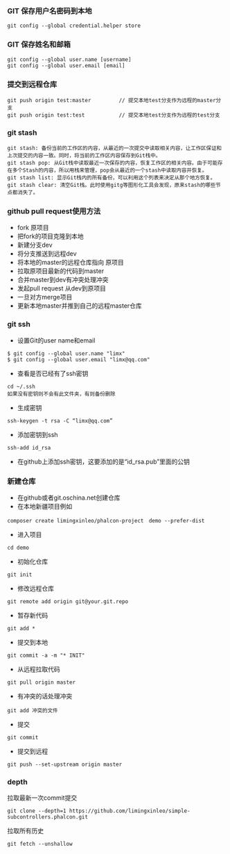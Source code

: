 ### GIT 保存用户名密码到本地
~~~
git config --global credential.helper store
~~~

### GIT 保存姓名和邮箱
~~~
git config --global user.name [username]
git config --global user.email [email]
~~~

### 提交到远程仓库
~~~
git push origin test:master         // 提交本地test分支作为远程的master分支
git push origin test:test           // 提交本地test分支作为远程的test分支
~~~

### git stash
~~~
git stash: 备份当前的工作区的内容，从最近的一次提交中读取相关内容，让工作区保证和上次提交的内容一致。同时，将当前的工作区内容保存到Git栈中。
git stash pop: 从Git栈中读取最近一次保存的内容，恢复工作区的相关内容。由于可能存在多个Stash的内容，所以用栈来管理，pop会从最近的一个stash中读取内容并恢复。
git stash list: 显示Git栈内的所有备份，可以利用这个列表来决定从那个地方恢复。
git stash clear: 清空Git栈。此时使用gitg等图形化工具会发现，原来stash的哪些节点都消失了。
~~~

### github pull request使用方法
* fork 原项目
* 把fork的项目克隆到本地
* 新建分支dev
* 将分支推送到远程dev
* 将本地的master的远程仓库指向 原项目
* 拉取原项目最新的代码到master
* 合并master到dev有冲突处理冲突
* 发起pull request 从dev到原项目
* 一旦对方merge项目
* 更新本地master并推到自己的远程master仓库

### git ssh 
* 设置Git的user name和email
~~~
$ git config --global user.name "limx"
$ git config --global user.email "limx@qq.com"
~~~

* 查看是否已经有了ssh密钥
~~~
cd ~/.ssh
如果没有密钥则不会有此文件夹，有则备份删除 
~~~
* 生成密钥
~~~
ssh-keygen -t rsa -C “limx@qq.com”
~~~
* 添加密钥到ssh
~~~
ssh-add id_rsa
~~~
* 在github上添加ssh密钥，这要添加的是“id_rsa.pub”里面的公钥

### 新建仓库
* 在github或者git.oschina.net创建仓库
* 在本地新疆项目例如
~~~
composer create limingxinleo/phalcon-project　demo --prefer-dist
~~~
* 进入项目
~~~
cd demo
~~~
* 初始化仓库
~~~
git init
~~~
* 修改远程仓库
~~~
git remote add origin git@your.git.repo
~~~
* 暂存新代码
~~~
git add *
~~~
* 提交到本地
~~~
git commit -a -m "* INIT"
~~~
* 从远程拉取代码
~~~
git pull origin master
~~~
* 有冲突的话处理冲突
~~~
git add 冲突的文件
~~~
* 提交
~~~
git commit
~~~
* 提交到远程
~~~
git push --set-upstream origin master
~~~

### depth
拉取最新一次commit提交
~~~
git clone --depth=1 https://github.com/limingxinleo/simple-subcontrollers.phalcon.git
~~~
拉取所有历史
~~~
git fetch --unshallow
~~~
